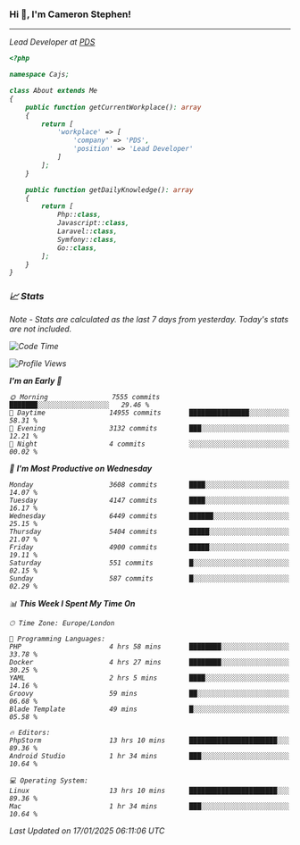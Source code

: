 ### Hi 👋, I'm Cameron Stephen!
<hr>
<p><em>Lead Developer at <a href="https://prindatasolutions.co.uk">PDS</a></p>


```php
<?php

namespace Cajs;

class About extends Me
{
    public function getCurrentWorkplace(): array
    {
        return [
            'workplace' => [
                'company' => 'PDS',
                'position' => 'Lead Developer'
            ]
        ];
    }

    public function getDailyKnowledge(): array
    {
        return [
            Php::class,
            Javascript::class,
            Laravel::class,
            Symfony::class,
            Go::class,
        ];
    }
}
```

### 📈 Stats
<p><em>Note - Stats are calculated as the last 7 days from yesterday. Today's stats are not included.</em></p>


<!--START_SECTION:waka-->
![Code Time](http://img.shields.io/badge/Code%20Time-4%2C193%20hrs%2053%20mins-blue)

![Profile Views](http://img.shields.io/badge/Profile%20Views-0-blue)

**I'm an Early 🐤** 

```text
🌞 Morning                7555 commits        ███████░░░░░░░░░░░░░░░░░░   29.46 % 
🌆 Daytime                14955 commits       ███████████████░░░░░░░░░░   58.31 % 
🌃 Evening                3132 commits        ███░░░░░░░░░░░░░░░░░░░░░░   12.21 % 
🌙 Night                  4 commits           ░░░░░░░░░░░░░░░░░░░░░░░░░   00.02 % 
```
📅 **I'm Most Productive on Wednesday** 

```text
Monday                   3608 commits        ████░░░░░░░░░░░░░░░░░░░░░   14.07 % 
Tuesday                  4147 commits        ████░░░░░░░░░░░░░░░░░░░░░   16.17 % 
Wednesday                6449 commits        ██████░░░░░░░░░░░░░░░░░░░   25.15 % 
Thursday                 5404 commits        █████░░░░░░░░░░░░░░░░░░░░   21.07 % 
Friday                   4900 commits        █████░░░░░░░░░░░░░░░░░░░░   19.11 % 
Saturday                 551 commits         █░░░░░░░░░░░░░░░░░░░░░░░░   02.15 % 
Sunday                   587 commits         █░░░░░░░░░░░░░░░░░░░░░░░░   02.29 % 
```


📊 **This Week I Spent My Time On** 

```text
🕑︎ Time Zone: Europe/London

💬 Programming Languages: 
PHP                      4 hrs 58 mins       ████████░░░░░░░░░░░░░░░░░   33.78 % 
Docker                   4 hrs 27 mins       ████████░░░░░░░░░░░░░░░░░   30.25 % 
YAML                     2 hrs 5 mins        ████░░░░░░░░░░░░░░░░░░░░░   14.16 % 
Groovy                   59 mins             ██░░░░░░░░░░░░░░░░░░░░░░░   06.68 % 
Blade Template           49 mins             █░░░░░░░░░░░░░░░░░░░░░░░░   05.58 % 

🔥 Editors: 
PhpStorm                 13 hrs 10 mins      ██████████████████████░░░   89.36 % 
Android Studio           1 hr 34 mins        ███░░░░░░░░░░░░░░░░░░░░░░   10.64 % 

💻 Operating System: 
Linux                    13 hrs 10 mins      ██████████████████████░░░   89.36 % 
Mac                      1 hr 34 mins        ███░░░░░░░░░░░░░░░░░░░░░░   10.64 % 
```


 Last Updated on 17/01/2025 06:11:06 UTC
<!--END_SECTION:waka-->
